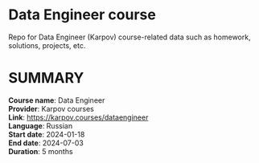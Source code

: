 # Data Engineer course
Repo for Data Engineer (Karpov) course-related data such as homework, solutions, projects, etc.

# SUMMARY <br />

**Course name**: Data Engineer <br />
**Provider**: Karpov courses <br />
**Link**: https://karpov.courses/dataengineer <br />
**Language**: Russian <br />
**Start date**: 2024-01-18 <br />
**End date**: 2024-07-03 <br />
**Duration**: 5 months <br />


